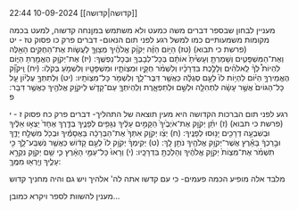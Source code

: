 22:44
10-09-2024
[[קדושה|קדושה]]

מעניין לבחון שבספר דברים משה כמעט ולא משתמש במןנחה קדשוה,
למעט בכמה מקומות משמעותיים כמו למשל רגע לפני תום הנאום-
דברים פרק כו פסוק טז - יט (פרשת כי תבוא)
(טז) הַיּ֣וֹם הַזֶּ֗ה יְקֹוָ֨ק אֱלֹהֶ֜יךָ מְצַוְּךָ֧ לַעֲשׂ֛וֹת אֶת־הַחֻקִּ֥ים הָאֵ֖לֶּה וְאֶת־הַמִּשְׁפָּטִ֑ים וְשָׁמַרְתָּ֤ וְעָשִׂ֙יתָ֙ אוֹתָ֔ם בְּכָל־לְבָבְךָ֖ וּבְכָל־נַפְשֶֽׁךָ:
(יז) אֶת־יְקֹוָ֥ק הֶאֱמַ֖רְתָּ הַיּ֑וֹם לִהְיוֹת֩ לְךָ֨ לֵֽאלֹהִ֜ים וְלָלֶ֣כֶת בִּדְרָכָ֗יו וְלִשְׁמֹ֨ר חֻקָּ֧יו וּמִצְוֹתָ֛יו וּמִשְׁפָּטָ֖יו וְלִשְׁמֹ֥עַ בְּקֹלֽוֹ:
(יח) וַֽיקֹוָ֞ק הֶאֱמִֽירְךָ֣ הַיּ֗וֹם לִהְי֥וֹת לוֹ֙ לְעַ֣ם סְגֻלָּ֔ה כַּאֲשֶׁ֖ר דִּבֶּר־לָ֑ךְ וְלִשְׁמֹ֖ר כָּל־מִצְוֹתָֽיו:
(יט) וּֽלְתִתְּךָ֣ עֶלְי֗וֹן עַ֤ל כָּל־הַגּוֹיִם֙ אֲשֶׁ֣ר עָשָׂ֔ה לִתְהִלָּ֖ה וּלְשֵׁ֣ם וּלְתִפְאָ֑רֶת וְלִֽהְיֹתְךָ֧ עַם־קָדֹ֛שׁ לַיקֹוָ֥ק אֱלֹהֶ֖יךָ כַּאֲשֶׁ֥ר דִּבֵּֽר: פ 





רגע לפני תום הברכות הקדושה היא מעין תוצאה של התהליך-
דברים פרק כח פסוק ז - י (פרשת כי תבוא)
(ז) יִתֵּ֨ן יְקֹוָ֤ק אֶת־אֹיְבֶ֙יךָ֙ הַקָּמִ֣ים עָלֶ֔יךָ נִגָּפִ֖ים לְפָנֶ֑יךָ בְּדֶ֤רֶךְ אֶחָד֙ יֵצְא֣וּ אֵלֶ֔יךָ וּבְשִׁבְעָ֥ה דְרָכִ֖ים יָנ֥וּסוּ לְפָנֶֽיךָ:
(ח) יְצַ֨ו יְקֹוָ֤ק אִתְּךָ֙ אֶת־הַבְּרָכָ֔ה בַּאֲסָמֶ֕יךָ וּבְכֹ֖ל מִשְׁלַ֣ח יָדֶ֑ךָ וּבֵ֣רַכְךָ֔ בָּאָ֕רֶץ אֲשֶׁר־יְקֹוָ֥ק אֱלֹהֶ֖יךָ נֹתֵ֥ן לָֽךְ:
(ט) יְקִֽימְךָ֨ יְקֹוָ֥ק לוֹ֙ לְעַ֣ם קָד֔וֹשׁ כַּאֲשֶׁ֖ר נִֽשְׁבַּֽע־לָ֑ךְ כִּ֣י תִשְׁמֹ֗ר אֶת־מִצְוֹת֙ יְקֹוָ֣ק אֱלֹהֶ֔יךָ וְהָלַכְתָּ֖ בִּדְרָכָֽיו:
(י) וְרָאוּ֙ כָּל־עַמֵּ֣י הָאָ֔רֶץ כִּ֛י שֵׁ֥ם יְקֹוָ֖ק נִקְרָ֣א עָלֶ֑יךָ וְיָֽרְא֖וּ מִמֶּֽךָּ: 


מלבד אלה מופיע הכמה פעמים- כי עם קדשו אתה לה' אלהיך
ויש גם והיה מחניך קדוש

מענין להשוות לספר ויקרא כמובן...
